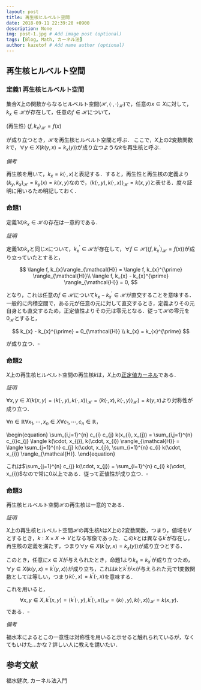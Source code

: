 ```yaml
---
layout: post
title: 再生核ヒルベルト空間
date: 2018-09-11 22:39:20 +0900
description: None
img: post-1.jpg # Add image post (optional)
tags: [Blog, Math, カーネル法]
author: kazetof # Add name author (optional)
---
```


## 再生核ヒルベルト空間

### 定義1 再生核ヒルベルト空間
集合$X$上の関数からなるヒルベルト空間$(\mathcal{H}, \langle \cdot, \cdot \rangle_{\mathcal{H}})$で，任意の$x \in X$に対して，$k_{x} \in \mathcal{H}$が存在して，任意の$f \in \mathcal{H}$について，

(再生性) $\langle f, k_{x}\rangle_{\mathcal{H}} = f(x)$

が成り立つとき，$\mathcal{H}$を再生核ヒルベルト空間と呼ぶ．
ここで，$X$上の2変数関数$k$で，$\forall y \in X \bigl( k(y, x) = k_{x}(y) \bigl)$が成り立つような$k$を再生核と呼ぶ．

*備考*

再生核を用いて，$k_{x} = k(\cdot, x)$と表記する．すると，再生性と再生核の定義より$\langle k_{y}, k_{x} \rangle_{\mathcal{H}} = k_{y}(x) = k(x, y)$なので，$\langle k(\cdot, y), k(\cdot, x) \rangle_{\mathcal{H}} = k(x, y)$と表せる．度々証明に用いるため明記しておく．


### 命題1
定義1の$k_{x} \in \mathcal{H}$の存在は一意的である．

*証明*

定義1の$k_{x}$と同じ$x$について，$k_{x}^{\prime} \in \mathcal{H}$が存在して，$\forall f \in \mathcal{H} \bigl( \langle f, k_{x}^{\prime} \rangle_{\mathcal{H}} = f(x) \bigr)$が成り立っていたとすると，

$$
\langle f, k_{x}\rangle_{\mathcal{H}} = \langle f, k_{x}^{\prime} \rangle_{\mathcal{H}}\\
\langle f, k_{x} - k_{x}^{\prime} \rangle_{\mathcal{H}} = 0,
$$

となり，これは任意の$f \in \mathcal{H}$について$k_{x} - k_{x}^{\prime} \in \mathcal{H}$が直交することを意味する．一般的に内積空間で，ある元が任意の元に対して直交するとき，定義よりその元自身とも直交するため，正定値性よりその元は零元となる．従って$\mathcal{H}$の零元を$0_{\mathcal{H}}$とすると，

$$
k_{x} - k_{x}^{\prime} = 0_{\mathcal{H}} \\
k_{x} = k_{x}^{\prime}
$$

が成り立つ．$\square$

### 命題2
$X$上の再生核ヒルベルト空間の再生核$k$は，$X$上の[正定値カーネル](https://kazetof.github.io/blog/positive-definite-kernel/)である．

*証明*

$\forall x, y \in X \bigl( k(x, y) = \langle k(\cdot, y), k(\cdot, x) \rangle_{\mathcal{H}} = \langle k(\cdot, x), k(\cdot, y) \rangle_{\mathcal{H}}\bigr) = k(y, x)$より対称性が成り立つ．

$\forall n \in \mathbb{R} \forall x_{1}, \cdots, x_{n} \in X \forall c_{1}, \cdots, c_{n} \in \mathbb{R}$，

\begin{equation}
\sum_{i,j=1}^{n} c_{i} c_{j} k(x_{i}, x_{j}) = \sum_{i,j=1}^{n} c_{i}c_{j} \langle k(\cdot, x_{j}), k(\cdot, x_{i}) \rangle_{\mathcal{H}} = \langle \sum_{j=1}^{n} c_{j} k(\cdot, x_{j}), \sum_{i=1}^{n} c_{i} k(\cdot, x_{i}) \rangle_{\mathcal{H}}.
\end{equation}

これは$\sum_{j=1}^{n} c_{j} k(\cdot, x_{j}) = \sum_{i=1}^{n} c_{i} k(\cdot, x_{i})$なので常に$0$以上である．従って正値性が成り立つ．$\square$

### 命題3
再生核ヒルベルト空間$\mathcal{H}$の再生核は一意的である．

*証明*

$X$上の再生核ヒルベルト空間$\mathcal{H}$の再生核$k$は$X$上の2変数関数，つまり，値域を$V$とするとき，$k: X \times X \to V$となる写像であった．この$k$とは異なる$k^{\prime}$が存在し，再生核の定義を満たす，つまり$\forall y \in X \bigl( k^{\prime}(y, x) = k_{x}(y) \bigl)$が成り立つとする．

このとき，任意に$x \in X$が与えられたとき，命題1より$k_{x} = k_{x}^{\prime}$が成り立つため，$\forall y \in X (k(y, x) = k^{\prime}(y, x))$が成り立ち，これは$k$と$k^{\prime}$が$x$が与えられた元で1変数関数としては等しい，つまり$k(\cdot, x) = k^{\prime}(\cdot, x)$を意味する．

これを用いると，
$$
\forall x,y \in X, k^{\prime}(x, y) = \langle k^{\prime}(\cdot, y), k^{\prime}(\cdot, x) \rangle_{\mathcal{H}} = \langle k(\cdot, y), k(\cdot, x) \rangle_{\mathcal{H}} = k(x, y)．
$$
である．$\square$

*備考*

福水本によるとこの一意性は対称性を用いると示せると触れられているが，なくてもいけた...かな？詳しい人に教えを請いたい．

## 参考文献

福水健次, カーネル法入門
